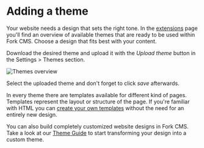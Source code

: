 # Adding a theme

Your website needs a design that sets the right tone. In the [extensions](http://www.fork-cms.com/extensions/themes) page you'll find an overview of available themes that are ready to be used within Fork CMS. Choose a design that fits best with your content.

Download the desired theme and upload it with the *Upload theme* button in the Settings > Themes section.

![Themes overview](https://raw.github.com/forkcms/documentation/master/getting%20started/assets/themes.png)

Select the uploaded theme and don't forget to click *save* afterwards.

In every theme there are templates available for different kind of pages. Templates represent the layout or structure of the page. If you're familiar with HTML you can [create your own templates](../theming-guide/creating-a-template) without the need for an entirely new design.

You can also build completely customized website designs in Fork CMS. Take a look at our [Theme Guide](../theming-guide) to start transforming your design into a custom theme.
